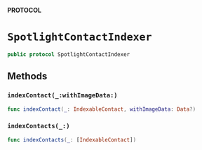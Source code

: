 **PROTOCOL**

# `SpotlightContactIndexer`

```swift
public protocol SpotlightContactIndexer
```

## Methods
### `indexContact(_:withImageData:)`

```swift
func indexContact(_: IndexableContact, withImageData: Data?)
```

### `indexContacts(_:)`

```swift
func indexContacts(_: [IndexableContact])
```
